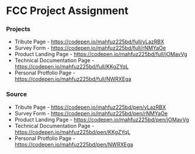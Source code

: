 # FCC Project Assignment

### Projects
- Tribute Page - https://codepen.io/mahfuz225bd/full/yLazRBX
- Survey Form - https://codepen.io/mahfuz225bd/full/rNMYaOe
- Product Landing Page - https://codepen.io/mahfuz225bd/full/jOMavVg
- Technical Documentation Page - https://codepen.io/mahfuz225bd/full/KKgZYqL
- Personal Protfolio Page - https://codepen.io/mahfuz225bd/full/NWRXEga

### Source
- Tribute Page - https://codepen.io/mahfuz225bd/pen/yLazRBX
- Survey Form - https://codepen.io/mahfuz225bd/pen/rNMYaOe
- Product Landing Page - https://codepen.io/mahfuz225bd/pen/jOMavVg
- Technical Documentation Page - https://codepen.io/mahfuz225bd/pen/KKgZYqL
- Personal Protfolio Page - https://codepen.io/mahfuz225bd/pen/NWRXEga
